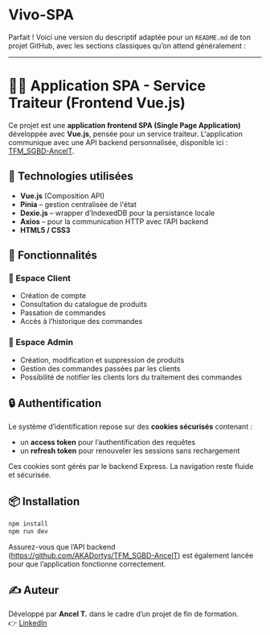 # Vivo-SPA

Parfait ! Voici une version du descriptif adaptée pour un `README.md` de ton projet GitHub, avec les sections classiques qu’on attend généralement :

---

# 🧑‍🍳 Application SPA - Service Traiteur (Frontend Vue.js)

Ce projet est une **application frontend SPA (Single Page Application)** développée avec **Vue.js**, pensée pour un service traiteur. L'application communique avec une API backend personnalisée, disponible ici : [TFM_SGBD-AncelT](https://github.com/AKADortys/TFM_SGBD-AncelT).

## 🚀 Technologies utilisées

- **Vue.js** (Composition API)
- **Pinia** – gestion centralisée de l'état
- **Dexie.js** – wrapper d’IndexedDB pour la persistance locale
- **Axios** – pour la communication HTTP avec l’API backend
- **HTML5 / CSS3**

## 🧩 Fonctionnalités

### 👥 Espace Client

- Création de compte
- Consultation du catalogue de produits
- Passation de commandes
- Accès à l’historique des commandes

### 🔐 Espace Admin

- Création, modification et suppression de produits
- Gestion des commandes passées par les clients
- Possibilité de notifier les clients lors du traitement des commandes

## 🔒 Authentification

Le système d’identification repose sur des **cookies sécurisés** contenant :

- un **access token** pour l’authentification des requêtes
- un **refresh token** pour renouveler les sessions sans rechargement

Ces cookies sont gérés par le backend Express. La navigation reste fluide et sécurisée.

## 📦 Installation

```bash
npm install
npm run dev
```

Assurez-vous que l’API backend (https://github.com/AKADortys/TFM_SGBD-AncelT) est également lancée pour que l’application fonctionne correctement.

## ✍️ Auteur

Développé par **Ancel T.** dans le cadre d’un projet de fin de formation.  
👉 [LinkedIn](https://www.linkedin.com/in/thibault-ancel-094721303/)
